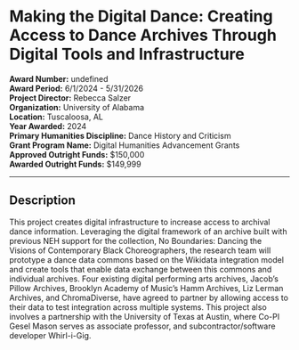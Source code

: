 
# Making the Digital Dance: Creating Access to Dance Archives Through Digital Tools and Infrastructure

**Award Number:** undefined  
**Award Period:** 6/1/2024 - 5/31/2026  
**Project Director:** Rebecca  Salzer  
**Organization:** University of Alabama  
**Location:** Tuscaloosa, AL  
**Year Awarded:** 2024  
**Primary Humanities Discipline:** Dance History and Criticism  
**Grant Program Name:** Digital Humanities Advancement Grants  
**Approved Outright Funds:** $150,000  
**Awarded Outright Funds:** $149,999  

---

## Description


<p>This project creates digital infrastructure to increase access to archival dance information. Leveraging the digital framework of an archive built with previous NEH support for the collection, No Boundaries: Dancing the Visions of Contemporary Black Choreographers, the research team will prototype a dance data commons based on the Wikidata integration model and create tools that enable data exchange between this commons and individual archives. Four existing digital performing arts archives, Jacob’s Pillow Archives, Brooklyn Academy of Music’s Hamm Archives, Liz Lerman Archives, and ChromaDiverse, have agreed to partner by allowing access to their data to test integration across multiple systems. This project also involves a partnership with the University of Texas at Austin, where Co-PI Gesel Mason serves as associate professor, and subcontractor/software developer Whirl-i-Gig.</p>
